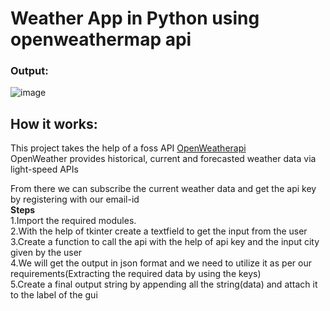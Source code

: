 # Weather App in Python using openweathermap api <br>
### Output: <br>
![image](https://user-images.githubusercontent.com/70141179/104105806-cfefa480-52d6-11eb-9771-0beb0d01c408.png)

## How it works: <br>
This project takes the help of a foss API [OpenWeatherapi](https://openweathermap.org/api)<br>
OpenWeather provides historical, current and forecasted weather data via light-speed APIs<br>

From there we can subscribe the current weather data and get the api key by registering with our email-id<br>
**Steps**
<br>
1.Import the required modules.<br>
2.With the help of tkinter create a textfield to get the input from the user <br>
3.Create a function to call the api with the help of api key and the input city given by the user<br>
4.We will get the output in json format and we need to utilize it as per our requirements(Extracting the required data by using the keys)<br>
5.Create a final output string by appending all the string(data) and attach it to the label of the gui<br>
